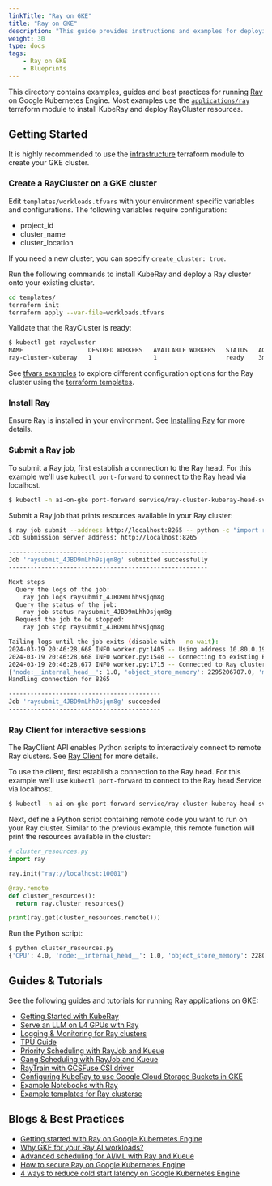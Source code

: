 ```yaml
---
linkTitle: "Ray on GKE"
title: "Ray on GKE"
description: "This guide provides instructions and examples for deploying and managing Ray clusters on Google Kubernetes Engine (GKE) using KubeRay and Terraform. It covers setting up a GKE cluster, deploying a Ray cluster, submitting Ray jobs, and using the Ray Client for interactive sessions. The guide also points to various resources, including tutorials, best practices, and examples for running different types of Ray applications on GKE, such as serving LLMs, using TPUs, and integrating with GCS."
weight: 30
type: docs
tags: 
    - Ray on GKE
    - Blueprints
---
```

This directory contains examples, guides and best practices for running [Ray](https://www.ray.io/) on Google Kubernetes Engine.
Most examples use the [`applications/ray`](https://github.com/GoogleCloudPlatform/ai-on-gke/tree/main/applications/ray) terraform module to install KubeRay and deploy RayCluster resources.

## Getting Started

It is highly recommended to use the [infrastructure](https://github.com/GoogleCloudPlatform/ai-on-gke/tree/main/infrastructure) terraform module to create your GKE cluster.

### Create a RayCluster on a GKE cluster

Edit `templates/workloads.tfvars` with your environment specific variables and configurations.
The following variables require configuration:
* project_id
* cluster_name
* cluster_location

If you need a new cluster, you can specify `create_cluster: true`.

Run the following commands to install KubeRay and deploy a Ray cluster onto your existing cluster.
```bash
cd templates/
terraform init
terraform apply --var-file=workloads.tfvars
```

Validate that the RayCluster is ready:
```bash
$ kubectl get raycluster
NAME                  DESIRED WORKERS   AVAILABLE WORKERS   STATUS   AGE
ray-cluster-kuberay   1                 1                   ready    3m41s
```

See [tfvars examples](https://github.com/GoogleCloudPlatform/ai-on-gke/blob/main/ray-on-gke/examples/tfvars) to explore different configuration options for the Ray cluster using the [terraform templates](https://github.com/GoogleCloudPlatform/ai-on-gke/blob/main/ray-on-gke/templates).

### Install Ray

Ensure Ray is installed in your environment. See [Installing Ray](https://docs.ray.io/en/latest/ray-overview/installation.html) for more details.

### Submit a Ray job

To submit a Ray job, first establish a connection to the Ray head. For this example we'll use `kubectl port-forward`
to connect to the Ray head via localhost.

```bash
$ kubectl -n ai-on-gke port-forward service/ray-cluster-kuberay-head-svc 8265 &
```

Submit a Ray job that prints resources available in your Ray cluster:
```bash
$ ray job submit --address http://localhost:8265 -- python -c "import ray; ray.init(); print(ray.cluster_resources())"
Job submission server address: http://localhost:8265

-------------------------------------------------------
Job 'raysubmit_4JBD9mLhh9sjqm8g' submitted successfully
-------------------------------------------------------

Next steps
  Query the logs of the job:
    ray job logs raysubmit_4JBD9mLhh9sjqm8g
  Query the status of the job:
    ray job status raysubmit_4JBD9mLhh9sjqm8g
  Request the job to be stopped:
    ray job stop raysubmit_4JBD9mLhh9sjqm8g

Tailing logs until the job exits (disable with --no-wait):
2024-03-19 20:46:28,668 INFO worker.py:1405 -- Using address 10.80.0.19:6379 set in the environment variable RAY_ADDRESS
2024-03-19 20:46:28,668 INFO worker.py:1540 -- Connecting to existing Ray cluster at address: 10.80.0.19:6379...
2024-03-19 20:46:28,677 INFO worker.py:1715 -- Connected to Ray cluster. View the dashboard at 10.80.0.19:8265
{'node:__internal_head__': 1.0, 'object_store_memory': 2295206707.0, 'memory': 8000000000.0, 'CPU': 4.0, 'node:10.80.0.19': 1.0}
Handling connection for 8265

------------------------------------------
Job 'raysubmit_4JBD9mLhh9sjqm8g' succeeded
------------------------------------------
```

### Ray Client for interactive sessions

The RayClient API enables Python scripts to interactively connect to remote Ray clusters. See [Ray Client](https://docs.ray.io/en/latest/cluster/running-applications/job-submission/ray-client.html) for more details.

To use the client, first establish a connection to the Ray head. For this example we'll use `kubectl port-forward`
to connect to the Ray head Service via localhost.

```bash
$ kubectl -n ai-on-gke port-forward service/ray-cluster-kuberay-head-svc 10001 &
```

Next, define a Python script containing remote code you want to run on your Ray cluster. Similar to the previous example,
this remote function will print the resources available in the cluster:
```python
# cluster_resources.py
import ray

ray.init("ray://localhost:10001")

@ray.remote
def cluster_resources():
  return ray.cluster_resources()

print(ray.get(cluster_resources.remote()))
```

Run the Python script:
```bash
$ python cluster_resources.py
{'CPU': 4.0, 'node:__internal_head__': 1.0, 'object_store_memory': 2280821145.0, 'node:10.80.0.22': 1.0, 'memory': 8000000000.0}
```

## Guides & Tutorials

See the following guides and tutorials for running Ray applications on GKE:
* [Getting Started with KubeRay](https://docs.ray.io/en/latest/cluster/kubernetes/getting-started.html)
* [Serve an LLM on L4 GPUs with Ray](https://cloud.google.com/kubernetes-engine/docs/how-to/serve-llm-l4-ray)
* [Logging & Monitoring for Ray clusters](https://github.com/GoogleCloudPlatform/ai-on-gke/tree/main/ray-on-gke/guides/observability)
* [TPU Guide](https://github.com/GoogleCloudPlatform/ai-on-gke/tree/main/ray-on-gke/guides/tpu)
* [Priority Scheduling with RayJob and Kueue](https://docs.ray.io/en/master/cluster/kubernetes/examples/rayjob-kueue-priority-scheduling.html)
* [Gang Scheduling with RayJob and Kueue](https://docs.ray.io/en/master/cluster/kubernetes/examples/rayjob-kueue-gang-scheduling.html)
* [RayTrain with GCSFuse CSI driver](https://github.com/GoogleCloudPlatform/ai-on-gke/tree/main/ray-on-gke/guides/raytrain-with-gcsfusecsi)
* [Configuring KubeRay to use Google Cloud Storage Buckets in GKE](https://docs.ray.io/en/latest/cluster/kubernetes/user-guides/gke-gcs-bucket.html)
* [Example Notebooks with Ray](https://github.com/GoogleCloudPlatform/ai-on-gke/tree/main/ray-on-gke/examples/notebooks)
* [Example templates for Ray clusterse](https://github.com/GoogleCloudPlatform/ai-on-gke/blob/main/ray-on-gke/examples/tfvars)

## Blogs & Best Practices

* [Getting started with Ray on Google Kubernetes Engine](https://cloud.google.com/blog/products/containers-kubernetes/use-ray-on-kubernetes-with-kuberay)
* [Why GKE for your Ray AI workloads?](https://cloud.google.com/blog/products/containers-kubernetes/the-benefits-of-using-gke-for-running-ray-ai-workloads)
* [Advanced scheduling for AI/ML with Ray and Kueue](https://cloud.google.com/blog/products/containers-kubernetes/using-kuberay-and-kueue-to-orchestrate-ray-applications-in-gke)
* [How to secure Ray on Google Kubernetes Engine](https://cloud.google.com/blog/products/containers-kubernetes/securing-ray-to-run-on-google-kubernetes-engine)
* [4 ways to reduce cold start latency on Google Kubernetes Engine](https://cloud.google.com/blog/products/containers-kubernetes/tips-and-tricks-to-reduce-cold-start-latency-on-gke)

